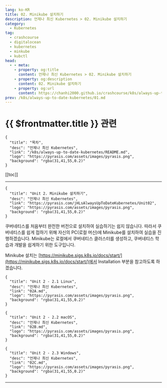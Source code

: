 ```yaml
---
lang: ko-KR
title: 02. Minikube 설치하기
description: 언제나 최신 Kubernetes > 02. Minikube 설치하기
category:
  - Kubernetes
tag:
  - crashcourse
  - digitalocean
  - kubernetes
  - minkube
  - kubctl
head:
  - - meta:
    - property: og:title
      content: 언제나 최신 Kubernetes > 02. Minikube 설치하기
    - property: og:description
      content: 02. Minikube 설치하기
    - property: og:url
      content: https://chanhi2000.github.io/crashcourse/k8s/always-up-to-date-kubernetes/02.html
prev: /k8s/always-up-to-date-kubernetes/01.md
---
```


# {{ $frontmatter.title }} 관련

```component VPCard
{
  "title": "목차",
  "desc": "언제나 최신 Kubernetes",
  "link": "/k8s/always-up-to-date-kubernetes/README.md",
  "logo": "https://pyrasis.com/assets/images/pyrasis.png",
  "background": "rgba(31,41,55,0.2)"
}
```

[[toc]]

---

```component VPCard
{
  "title": "Unit 2. Minikube 설치하기",
  "desc": "언제나 최신 Kubernetes",
  "link": "https://pyrasis.com/jHLsAlwaysUpToDateKubernetes/Unit02",
  "logo": "https://pyrasis.com/assets/images/pyrasis.png",
  "background": "rgba(31,41,55,0.2)"
}
```

쿠버네티스를 처음부터 완전한 버전으로 설치하여 실습하기는 쉽지 않습니다. 따라서 쿠버네티스를 쉽게 접하기 위해 자신의 PC(로컬 머신)에 Minikube를 설치하여 실습을 진행하겠습니다. Minikube는 로컬에서 쿠버네티스 클러스터를 생성하고, 쿠버네티스 학습과 개발을 쉽게하기 위한 도구입니다.

Minikube 설치는 [https://minikube.sigs.k8s.io/docs/start/](https://minikube.sigs.k8s.io/docs/start/)에서 Installation 부분을 참고하도록 하겠습니다.

```component VPCard
{
  "title": "Unit 2 - 2.1 Linux",
  "desc": "언제나 최신 Kubernetes",
  "link": "02A.md",
  "logo": "https://pyrasis.com/assets/images/pyrasis.png",
  "background": "rgba(31,41,55,0.2)"
}
```

```component VPCard
{
  "title": "Unit 2 - 2.2 macOS",
  "desc": "언제나 최신 Kubernetes",
  "link": "02B.md",
  "logo": "https://pyrasis.com/assets/images/pyrasis.png",
  "background": "rgba(31,41,55,0.2)"
}
```

```component VPCard
{
  "title": "Unit 2 - 2.3 Windows",
  "desc": "언제나 최신 Kubernetes",
  "link": "02C.md",
  "logo": "https://pyrasis.com/assets/images/pyrasis.png",
  "background": "rgba(31,41,55,0.2)"
}
```

---

<TagLinks />